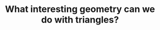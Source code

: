 ---
id: G3
title: What interesting geometry can we do with triangles?
dependencies: 
    - G2
keyQuestions:
    - What is the centre of a triangle?
    - What can trigonometry tell us about right-angled triangles?
    - What can trigonometry tell us about triangles that are not necessarily right-angled?
    - How can we find the area of a triangle?
    - How can we extend the definition of the trigonometric functions to all real numbers?

---